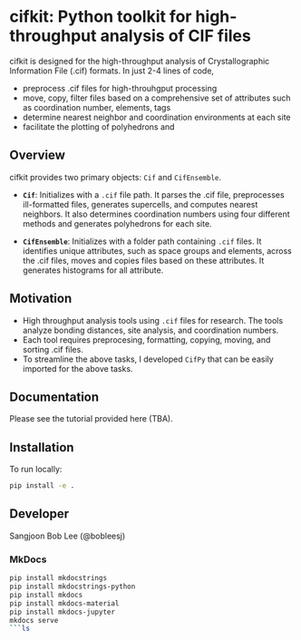 # cifkit: Python toolkit for high-throughput analysis of CIF files

cifkit is designed for the high-throughput analysis of Crystallographic Information File (.cif) formats. In just 2-4 lines of code,

- preprocess .cif files for high-throuhgput processing
- move, copy, filter files based on a comprehensive set of attributes such as coordination number, elements, tags
- determine nearest neighbor and coordination environments at each site
- facilitate the plotting of polyhedrons and 

## Overview

cifkit provides two primary objects: `Cif` and `CifEnsemble`.

- **`Cif`**: Initializes with a `.cif` file path. It parses the .cif file, preprocesses ill-formatted files, generates supercells, and computes nearest neighbors. It also determines coordination numbers using four different methods and generates polyhedrons for each site.

- **`CifEnsemble`**: Initializes with a folder path containing `.cif` files. It identifies unique attributes, such as space groups and elements, across the .cif files, moves and copies files based on these attributes. It generates histograms for all attribute.

## Motivation

- High throughput analysis tools using `.cif` files for research. The tools analyze bonding distances, site analysis, and coordination numbers.
- Each tool requires preprocesing, formatting, copying, moving, and sorting .cif files.
- To streamline the above tasks, I developed `CifPy` that can be easily imported for the above tasks.


## Documentation

Please see the tutorial provided here (TBA).

## Installation

To run locally:

```bash
pip install -e .
```

## Developer

Sangjoon Bob Lee (@bobleesj)

### MkDocs

```bash
pip install mkdocstrings
pip install mkdocstrings-python
pip install mkdocs         
pip install mkdocs-material
pip install mkdocs-jupyter
mkdocs serve
```ls